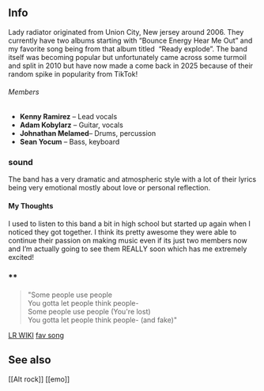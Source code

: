 ## Info
Lady radiator originated from Union City, New jersey around 2006. They currently have two albums starting with “Bounce Energy Hear Me Out” and my favorite song being from that album titled  “Ready explode”. The band itself was becoming popular but unfortunately came across some turmoil and split in 2010 but have now made a come back in 2025 because of their random spike in popularity from TikTok! 
###### Members
- **Kenny Ramirez** – Lead vocals
- **Adam Kobylarz** – Guitar, vocals
- **Johnathan Melamed**– Drums, percussion
- **Sean Yocum** – Bass, keyboard
### sound
The band has a very dramatic and atmospheric style with a lot of their lyrics being very emotional mostly about love or personal reflection.
#### My Thoughts
 I used to listen to this band a bit in high school but started up again when I noticed they got together. I think its pretty awesome they were able to continue their passion on making music even if its just two members now and I’m actually going to see them REALLY soon which has me extremely excited!

### **

>"Some people use people  
You gotta let people think people-  
Some people use people (You're lost)  
You gotta let people think people- (and fake)"

[LR WIKI](https://www.last.fm/music/Lady+Radiator/+wiki)
[fav song](https://genius.com/Lady-radiator-ready-explode-lyrics)
## See also
[[Alt rock]]
[[emo]]


